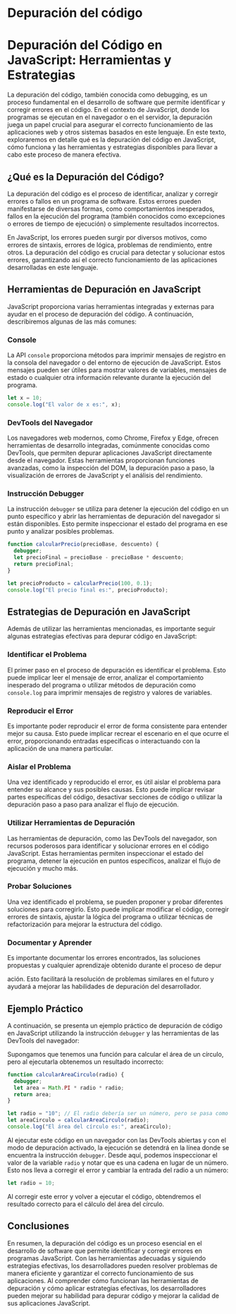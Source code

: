 # Depuración del código

# Depuración del Código en JavaScript: Herramientas y Estrategias

La depuración del código, también conocida como debugging, es un proceso fundamental en el desarrollo de software que permite identificar y corregir errores en el código. En el contexto de JavaScript, donde los programas se ejecutan en el navegador o en el servidor, la depuración juega un papel crucial para asegurar el correcto funcionamiento de las aplicaciones web y otros sistemas basados en este lenguaje. En este texto, exploraremos en detalle qué es la depuración del código en JavaScript, cómo funciona y las herramientas y estrategias disponibles para llevar a cabo este proceso de manera efectiva.

## ¿Qué es la Depuración del Código?

La depuración del código es el proceso de identificar, analizar y corregir errores o fallos en un programa de software. Estos errores pueden manifestarse de diversas formas, como comportamientos inesperados, fallos en la ejecución del programa (también conocidos como excepciones o errores de tiempo de ejecución) o simplemente resultados incorrectos.

En JavaScript, los errores pueden surgir por diversos motivos, como errores de sintaxis, errores de lógica, problemas de rendimiento, entre otros. La depuración del código es crucial para detectar y solucionar estos errores, garantizando así el correcto funcionamiento de las aplicaciones desarrolladas en este lenguaje.

## Herramientas de Depuración en JavaScript

JavaScript proporciona varias herramientas integradas y externas para ayudar en el proceso de depuración del código. A continuación, describiremos algunas de las más comunes:

### Console

La API `console` proporciona métodos para imprimir mensajes de registro en la consola del navegador o del entorno de ejecución de JavaScript. Estos mensajes pueden ser útiles para mostrar valores de variables, mensajes de estado o cualquier otra información relevante durante la ejecución del programa.

```jsx
let x = 10;
console.log("El valor de x es:", x);

```

### DevTools del Navegador

Los navegadores web modernos, como Chrome, Firefox y Edge, ofrecen herramientas de desarrollo integradas, comúnmente conocidas como DevTools, que permiten depurar aplicaciones JavaScript directamente desde el navegador. Estas herramientas proporcionan funciones avanzadas, como la inspección del DOM, la depuración paso a paso, la visualización de errores de JavaScript y el análisis del rendimiento.

### Instrucción Debugger

La instrucción `debugger` se utiliza para detener la ejecución del código en un punto específico y abrir las herramientas de depuración del navegador si están disponibles. Esto permite inspeccionar el estado del programa en ese punto y analizar posibles problemas.

```jsx
function calcularPrecio(precioBase, descuento) {
  debugger;
  let precioFinal = precioBase - precioBase * descuento;
  return precioFinal;
}

let precioProducto = calcularPrecio(100, 0.1);
console.log("El precio final es:", precioProducto);

```

## Estrategias de Depuración en JavaScript

Además de utilizar las herramientas mencionadas, es importante seguir algunas estrategias efectivas para depurar código en JavaScript:

### Identificar el Problema

El primer paso en el proceso de depuración es identificar el problema. Esto puede implicar leer el mensaje de error, analizar el comportamiento inesperado del programa o utilizar métodos de depuración como `console.log` para imprimir mensajes de registro y valores de variables.

### Reproducir el Error

Es importante poder reproducir el error de forma consistente para entender mejor su causa. Esto puede implicar recrear el escenario en el que ocurre el error, proporcionando entradas específicas o interactuando con la aplicación de una manera particular.

### Aislar el Problema

Una vez identificado y reproducido el error, es útil aislar el problema para entender su alcance y sus posibles causas. Esto puede implicar revisar partes específicas del código, desactivar secciones de código o utilizar la depuración paso a paso para analizar el flujo de ejecución.

### Utilizar Herramientas de Depuración

Las herramientas de depuración, como las DevTools del navegador, son recursos poderosos para identificar y solucionar errores en el código JavaScript. Estas herramientas permiten inspeccionar el estado del programa, detener la ejecución en puntos específicos, analizar el flujo de ejecución y mucho más.

### Probar Soluciones

Una vez identificado el problema, se pueden proponer y probar diferentes soluciones para corregirlo. Esto puede implicar modificar el código, corregir errores de sintaxis, ajustar la lógica del programa o utilizar técnicas de refactorización para mejorar la estructura del código.

### Documentar y Aprender

Es importante documentar los errores encontrados, las soluciones propuestas y cualquier aprendizaje obtenido durante el proceso de depur

ación. Esto facilitará la resolución de problemas similares en el futuro y ayudará a mejorar las habilidades de depuración del desarrollador.

## Ejemplo Práctico

A continuación, se presenta un ejemplo práctico de depuración de código en JavaScript utilizando la instrucción `debugger` y las herramientas de las DevTools del navegador:

Supongamos que tenemos una función para calcular el área de un círculo, pero al ejecutarla obtenemos un resultado incorrecto:

```jsx
function calcularAreaCirculo(radio) {
  debugger;
  let area = Math.PI * radio * radio;
  return area;
}

let radio = "10"; // El radio debería ser un número, pero se pasa como una cadena
let areaCirculo = calcularAreaCirculo(radio);
console.log("El área del círculo es:", areaCirculo);

```

Al ejecutar este código en un navegador con las DevTools abiertas y con el modo de depuración activado, la ejecución se detendrá en la línea donde se encuentra la instrucción `debugger`. Desde aquí, podemos inspeccionar el valor de la variable `radio` y notar que es una cadena en lugar de un número. Esto nos lleva a corregir el error y cambiar la entrada del radio a un número:

```jsx
let radio = 10;

```

Al corregir este error y volver a ejecutar el código, obtendremos el resultado correcto para el cálculo del área del círculo.

## Conclusiones

En resumen, la depuración del código es un proceso esencial en el desarrollo de software que permite identificar y corregir errores en programas JavaScript. Con las herramientas adecuadas y siguiendo estrategias efectivas, los desarrolladores pueden resolver problemas de manera eficiente y garantizar el correcto funcionamiento de sus aplicaciones. Al comprender cómo funcionan las herramientas de depuración y cómo aplicar estrategias efectivas, los desarrolladores pueden mejorar su habilidad para depurar código y mejorar la calidad de sus aplicaciones JavaScript.